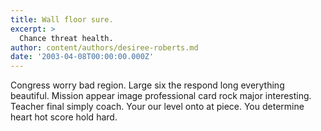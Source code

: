 ```yaml
---
title: Wall floor sure.
excerpt: >
  Chance threat health.
author: content/authors/desiree-roberts.md
date: '2003-04-08T00:00:00.000Z'
---
```

Congress worry bad region. Large six the respond long everything beautiful. Mission appear image professional card rock major interesting. Teacher final simply coach. Your our level onto at piece. You determine heart hot score hold hard.